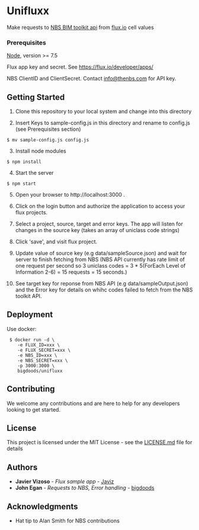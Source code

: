 # Unifluxx

Make requests to [NBS BIM toolkit api](https://toolkit.thenbs.com/articles/for-software-developers/) from [flux.io](https://flux.io/) cell values

### Prerequisites

[Node](https://nodejs.org), version >= 7.5

Flux app key and secret. See https://flux.io/developer/apps/

NBS ClientID and ClientSecret. Contact info@thenbs.com for API key.


## Getting Started

1. Clone this repository to your local system and change into this directory

2. Insert Keys to sample-config.js in this directory and rename to config.js (see Prerequisites section)

  ```
  $ mv sample-config.js config.js
  ```

3. Install node modules

  ```
  $ npm install
  ```

4. Start the server

  ```
  $ npm start
  ```

5. Open your browser to http://localhost:3000 .

6. Click on the login button and authorize the application to access your flux projects.

7. Select a project, source, target and error keys. The app will listen for changes in the source key (takes an array of uniclass code strings)

8. Click 'save', and visit flux project.

9. Update value of source key (e.g data/sampleSource.json) and wait for server to finish fetching from NBS (NBS API currently has rate limit of one request per second so 3 uniclass codes = 3 * 5(ForEach Level of Information 2-6) = 15 requests = 15 seconds.)

10. See target key for reponse from NBS API (e.g data/sampleOutput.json) and the Error key for details on whihc codes failed to fetch from the NBS toolkit API.

## Deployment

Use docker:

```
 $ docker run -d \
    -e FLUX_ID=xxx \
    -e FLUX_SECRET=xxx \
    -e NBS_ID=xxx \
    -e NBS_SECRET=xxx \
    -p 3000:3000 \
    bigdoods/unifluxx
```

## Contributing

We welcome any contributions and are here to help for any developers looking to get started.

## License

This project is licensed under the MIT License - see the [LICENSE.md](LICENSE.md) file for details

## Authors

* **Javier Vizoso** - *Flux sample app* - [Javiz](https://github.com/javiz)
* **John Egan** - *Requests to NBS, Error handling* - [bigdoods](https://github.com/bigdoods)

## Acknowledgments

* Hat tip to Alan Smith for NBS contributions
